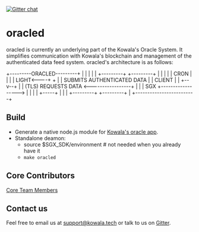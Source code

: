 [![Gitter chat](https://badges.gitter.im/kowala/kcoin.png)](https://gitter.im/kowala-tech/lobby)

# oracled

oracled is currently an underlying part of the Kowala's Oracle System. It simplifies communication with Kowala's blockchain and management of the authenticated data feed system. oracled's architecture is as follows:

<div>
                           +---------ORACLED---------+
                           |                         |
                           |                         |
                           | +---------+ +---------+ |
                           | |         | |  CRON   | |
                           | |  LIGHT<----+   +    | |  
SUBMITS AUTHENTICATED DATA | |  CLIENT | | +--v--+ | | (TLS) REQUESTS DATA  
            <-----------------+        | | | SGX +------------------>
                           | |         | | +-----+ | |
                           | +---------+ +---------+ |
                           +-------------------------+
</div>

## Build

* Generate a native node.js module for [Kowala's oracle app](https://github.com/kowala-tech/oracle).
* Standalone deamon:
  * source $SGX_SDK/environment # not needed when you already have it
  * `make oracled`

## Core Contributors

[Core Team Members](https://github.com/orgs/kowala-tech/people)

## Contact us

Feel free to email us at support@kowala.tech or talk to us on [Gitter](https://gitter.im/kowala-tech/lobby).
